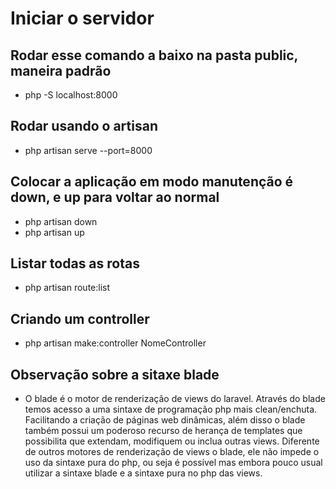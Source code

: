 # Iniciar o servidor

## Rodar esse comando a baixo na pasta public, maneira padrão

-   php -S localhost:8000

## Rodar usando o artisan

-   php artisan serve --port=8000

## Colocar a aplicação em modo manutenção é down, e up para voltar ao normal

-   php artisan down
-   php artisan up

## Listar todas as rotas

-   php artisan route:list

## Criando um controller

-   php artisan make:controller NomeController

## Observação sobre a sitaxe blade

-   O blade é o motor de renderização de views do laravel. Através do blade temos acesso a uma sintaxe de programação php mais clean/enchuta. Facilitando a criação de páginas web dinâmicas, além disso o blade também possui um poderoso recurso de herança de templates que possibilita que extendam, modifiquem ou inclua outras views. Diferente de outros motores de renderização de views o blade, ele não impede o uso da sintaxe pura do php, ou seja é possível mas embora pouco usual utilizar a sintaxe blade e a sintaxe pura no php das views.
